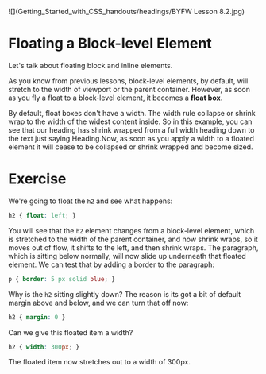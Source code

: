 ![](Getting_Started_with_CSS_handouts/headings/BYFW Lesson 8.2.jpg)

# Floating a Block-level Element

Let's talk about floating block and inline elements.

As you know from previous lessons, block-level elements, by default, will stretch to the width of viewport or the parent container. However, as soon as you fly a float to a block-level element, it becomes a **float box**.

By default, float boxes don't have a width. The width rule collapse or shrink wrap to the width of the widest content inside. So in this example, you can see that our heading has shrink wrapped from a full width heading down to the text just saying Heading.Now, as soon as you apply a width to a floated element it will cease to be collapsed or shrink wrapped and become sized.

# Exercise

We're going to float the `h2` and see what happens:

```css
h2 { float: left; }
```

You will see that the `h2` element changes from a block-level element, which is stretched to the width of the parent container, and now shrink wraps, so it moves out of flow, it shifts to the left, and then shrink wraps. The paragraph, which is sitting below normally, will now slide up underneath that floated element. We can test that by adding a border to the paragraph:

```css
p { border: 5 px solid blue; }
```

Why is the `h2` sitting slightly down? The reason is its got a bit of default margin above and below, and we can turn that off now:

```css
h2 { margin: 0 }
```

Can we give this floated item a width?

```css
h2 { width: 300px; }
```

The floated item now stretches out to a width of 300px.
